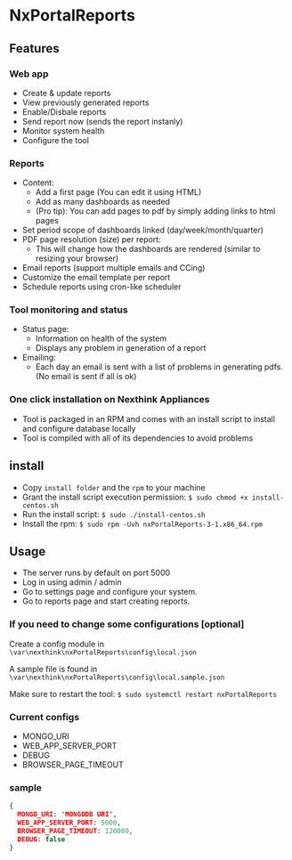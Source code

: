 # NxPortalReports

## Features

### Web app

- Create & update reports
- View previously generated reports
- Enable/Disbale reports
- Send report now (sends the report instanly)
- Monitor system health
- Configure the tool

### Reports

- Content:
  - Add a first page (You can edit it using HTML)
  - Add as many dashboards as needed
  - (Pro tip): You can add pages to pdf by simply adding links to html pages
- Set period scope of dashboards linked (day/week/month/quarter)
- PDF page resolution (size) per report:
  - This will change how the dashboards are rendered (similar to resizing your browser)
- Email reports (support multiple emails and CCing)
- Customize the email template per report
- Schedule reports using cron-like scheduler

### Tool monitoring and status

- Status page:
  - Information on health of the system
  - Displays any problem in generation of a report
- Emailing:
  - Each day an email is sent with a list of problems in generating pdfs. (No email is sent if all is ok)

### One click installation on Nexthink Appliances

- Tool is packaged in an RPM and comes with an install script to install and configure database locally
- Tool is compiled with all of its dependencies to avoid problems

## install

- Copy `install folder` and the `rpm` to your machine
- Grant the install script execution permission: `$ sudo chmod +x install-centos.sh` 
- Run the install script: `$ sudo ./install-centos.sh`
- Install the rpm: `$ sudo rpm -Uvh nxPortalReports-3-1.x86_64.rpm`

## Usage

- The server runs by default on port 5000
- Log in using admin / admin 
- Go to settings page and configure your system.
- Go to reports page and start creating reports.
  
### If you need to change some configurations [optional]

Create a config module in `\var\nexthink\nxPortalReports\config\local.json`

A sample file is found in  `\var\nexthink\nxPortalReports\config\local.sample.json`

Make sure to restart the tool: `$ sudo systemctl restart nxPortalReports`

### Current configs

- MONGO_URI
- WEB_APP_SERVER_PORT
- DEBUG
- BROWSER_PAGE_TIMEOUT

### sample

```json
{
  MONGO_URI: 'MONGODB URI',
  WEB_APP_SERVER_PORT: 5000,
  BROWSER_PAGE_TIMEOUT: 120000,
  DEBUG: false
}
```